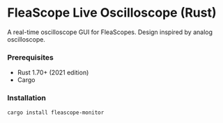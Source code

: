 # FleaScope Live Oscilloscope (Rust)

A real-time oscilloscope GUI for FleaScopes.
Design inspired by analog oscilloscope.


### Prerequisites
- Rust 1.70+ (2021 edition)
- Cargo

### Installation
```bash
cargo install fleascope-monitor
```

